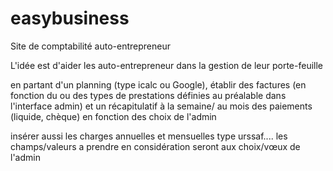 # easybusiness

Site de comptabilité auto-entrepreneur


L'idée est d'aider les auto-entrepreneur dans la gestion de leur porte-feuille

en partant d'un planning (type icalc ou Google), établir des factures (en fonction du ou des types de prestations définies au préalable dans l'interface admin) et un récapitulatif à la semaine/ au mois des paiements (liquide, chèque) en fonction des choix de l'admin

insérer aussi les charges annuelles et mensuelles type urssaf.... les champs/valeurs a prendre en considération seront aux choix/vœux de l'admin
